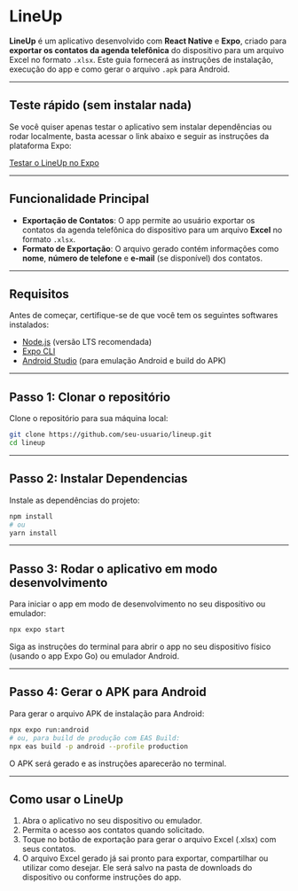 
# LineUp

**LineUp** é um aplicativo desenvolvido com **React Native** e **Expo**, criado para **exportar os contatos da agenda telefônica** do dispositivo para um arquivo Excel no formato `.xlsx`. Este guia fornecerá as instruções de instalação, execução do app e como gerar o arquivo `.apk` para Android.

---

## Teste rápido (sem instalar nada)

Se você quiser apenas testar o aplicativo sem instalar dependências ou rodar localmente, basta acessar o link abaixo e seguir as instruções da plataforma Expo:

[Testar o LineUp no Expo](https://expo.dev/accounts/depaula39/projects/Contact-Export-App/builds/000f0c9e-7278-4942-bddf-a3784758f734)

---

## Funcionalidade Principal

- **Exportação de Contatos**: O app permite ao usuário exportar os contatos da agenda telefônica do dispositivo para um arquivo **Excel** no formato `.xlsx`.
- **Formato de Exportação**: O arquivo gerado contém informações como **nome**, **número de telefone** e **e-mail** (se disponível) dos contatos.

---

## Requisitos

Antes de começar, certifique-se de que você tem os seguintes softwares instalados:

- [Node.js](https://nodejs.org/) (versão LTS recomendada)
- [Expo CLI](https://docs.expo.dev/get-started/installation/)
- [Android Studio](https://developer.android.com/studio) (para emulação Android e build do APK)

---

## Passo 1: Clonar o repositório

Clone o repositório para sua máquina local:

```bash
git clone https://github.com/seu-usuario/lineup.git
cd lineup
```

---

## Passo 2: Instalar Dependencias

Instale as dependências do projeto:

```bash
npm install
# ou
yarn install
```

---

## Passo 3: Rodar o aplicativo em modo desenvolvimento

Para iniciar o app em modo de desenvolvimento no seu dispositivo ou emulador:

```bash
npx expo start
```

Siga as instruções do terminal para abrir o app no seu dispositivo físico (usando o app Expo Go) ou emulador Android.

---

## Passo 4: Gerar o APK para Android

Para gerar o arquivo APK de instalação para Android:

```bash
npx expo run:android
# ou, para build de produção com EAS Build:
npx eas build -p android --profile production
```

O APK será gerado e as instruções aparecerão no terminal.

---

## Como usar o LineUp

1. Abra o aplicativo no seu dispositivo ou emulador.
2. Permita o acesso aos contatos quando solicitado.
3. Toque no botão de exportação para gerar o arquivo Excel (.xlsx) com seus contatos.
4. O arquivo Excel gerado já sai pronto para exportar, compartilhar ou utilizar como desejar. Ele será salvo na pasta de downloads do dispositivo ou conforme instruções do app.